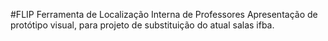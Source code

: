 #FLIP 
Ferramenta de Localização Interna de Professores
Apresentação de protótipo visual, para projeto de substituição do atual salas ifba.
